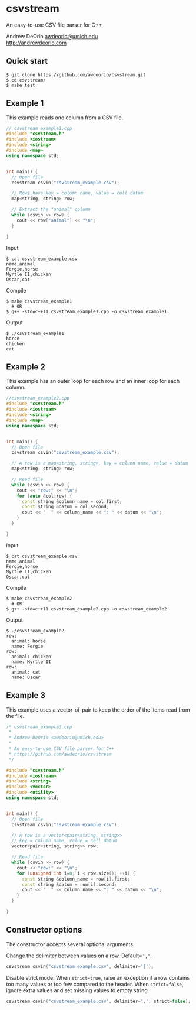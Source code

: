 csvstream
=========
An easy-to-use CSV file parser for C++

Andrew DeOrio <awdeorio@umich.edu><br>
http://andrewdeorio.com

## Quick start
```console
$ git clone https://github.com/awdeorio/csvstream.git
$ cd csvstream/
$ make test
```

## Example 1
This example reads one column from a CSV file.

```c++
// csvstream_example1.cpp
#include "csvstream.h"
#include <iostream>
#include <string>
#include <map>
using namespace std;


int main() {
  // Open file
  csvstream csvin("csvstream_example.csv");

  // Rows have key = column name, value = cell datum
  map<string, string> row;

  // Extract the "animal" column
  while (csvin >> row) {
    cout << row["animal"] << "\n";
  }

}
```

Input
```console
$ cat csvstream_example.csv
name,animal
Fergie,horse
Myrtle II,chicken
Oscar,cat
```

Compile
```console
$ make csvstream_example1
  # OR
$ g++ -std=c++11 csvstream_example1.cpp -o csvstream_example1
```

Output
```console
$ ./csvstream_example1
horse
chicken
cat
```


## Example 2
This example has an outer loop for each row and an inner loop for each column.

```c++
//csvstream_example2.cpp
#include "csvstream.h"
#include <iostream>
#include <string>
#include <map>
using namespace std;


int main() {
  // Open file
  csvstream csvin("csvstream_example.csv");

  // A row is a map<string, string>, key = column name, value = datum
  map<string, string> row;

  // Read file
  while (csvin >> row) {
    cout << "row:" << "\n";
    for (auto &col:row) {
      const string &column_name = col.first;
      const string &datum = col.second;
      cout << "  " << column_name << ": " << datum << "\n";
    }
  }

}
```

Input
```console
$ cat csvstream_example.csv
name,animal
Fergie,horse
Myrtle II,chicken
Oscar,cat
```

Compile
```console
$ make csvstream_example2
  # OR
$ g++ -std=c++11 csvstream_example2.cpp -o csvstream_example2
```

Output
```console
$ ./csvstream_example2
row:
  animal: horse
  name: Fergie
row:
  animal: chicken
  name: Myrtle II
row:
  animal: cat
  name: Oscar
```


## Example 3
This example uses a vector-of-pair to keep the order of the items read from the file.

```c++
/* csvstream_example3.cpp
 *
 * Andrew DeOrio <awdeorio@umich.edu>
 *
 * An easy-to-use CSV file parser for C++
 * https://github.com/awdeorio/csvstream
 */

#include "csvstream.h"
#include <iostream>
#include <string>
#include <vector>
#include <utility>
using namespace std;


int main() {
  // Open file
  csvstream csvin("csvstream_example.csv");

  // A row is a vector<pair<string, string>>
  // key = column name, value = cell datum
  vector<pair<string, string>> row;

  // Read file
  while (csvin >> row) {
    cout << "row:" << "\n";
    for (unsigned int i=0; i < row.size(); ++i) {
      const string &column_name = row[i].first;
      const string &datum = row[i].second;
      cout << "  " << column_name << ": " << datum << "\n";
    }
  }

}
```


## Constructor options
The constructor accepts several optional arguments.

Change the delimiter between values on a row.  Default=`','`.
```c++
csvstream csvin("csvstream_example.csv", delimiter='|');
```

Disable strict mode.  When `strict=true`, raise an exception if a row contains too many values or too few compared to the header.  When `strict=false`, ignore extra values and set missing values to empty string.
```c++
csvstream csvin("csvstream_example.csv", delimiter=',', strict=false);
```
